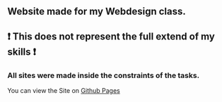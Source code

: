 ## Website made for my Webdesign class. 
## ❗️ This does not represent the full extend of my skills ❗️
### All sites were made inside the constraints of the tasks. 

You can view the Site on [Github Pages](https://quabey.github.io/WebDesign)
